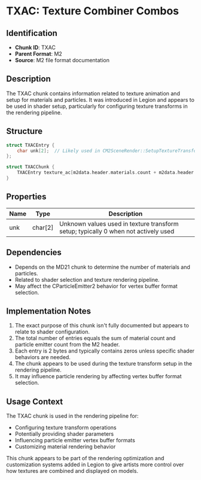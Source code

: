 # TXAC: Texture Combiner Combos

## Identification
- **Chunk ID**: TXAC
- **Parent Format**: M2
- **Source**: M2 file format documentation

## Description
The TXAC chunk contains information related to texture animation and setup for materials and particles. It was introduced in Legion and appears to be used in shader setup, particularly for configuring texture transforms in the rendering pipeline.

## Structure
```cpp
struct TXACEntry {
    char unk[2];  // Likely used in CM2SceneRender::SetupTextureTransforms and uploaded to the shader directly
};

struct TXACChunk {
    TXACEntry texture_ac[m2data.header.materials.count + m2data.header.particles.count];
}
```

## Properties
| Name | Type | Description |
|------|------|-------------|
| unk | char[2] | Unknown values used in texture transform setup; typically 0 when not actively used |

## Dependencies
- Depends on the MD21 chunk to determine the number of materials and particles.
- Related to shader selection and texture rendering pipeline.
- May affect the CParticleEmitter2 behavior for vertex buffer format selection.

## Implementation Notes
1. The exact purpose of this chunk isn't fully documented but appears to relate to shader configuration.
2. The total number of entries equals the sum of material count and particle emitter count from the M2 header.
3. Each entry is 2 bytes and typically contains zeros unless specific shader behaviors are needed.
4. The chunk appears to be used during the texture transform setup in the rendering pipeline.
5. It may influence particle rendering by affecting vertex buffer format selection.

## Usage Context
The TXAC chunk is used in the rendering pipeline for:
- Configuring texture transform operations
- Potentially providing shader parameters
- Influencing particle emitter vertex buffer formats
- Customizing material rendering behavior

This chunk appears to be part of the rendering optimization and customization systems added in Legion to give artists more control over how textures are combined and displayed on models. 
